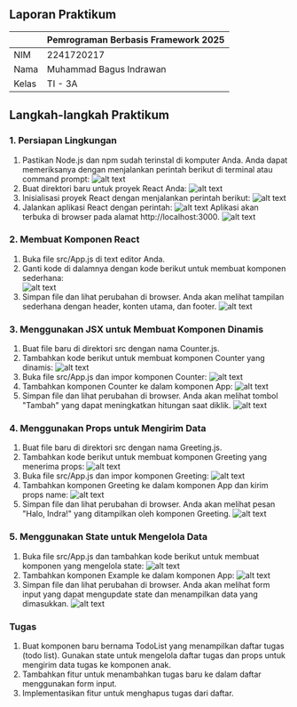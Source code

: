 ## Laporan Praktikum

|  | Pemrograman Berbasis Framework 2025 |
|--|--|
| NIM |  2241720217|
| Nama |  Muhammad Bagus Indrawan |
| Kelas | TI - 3A |

## Langkah-langkah Praktikum 
### 1. Persiapan Lingkungan 

1. Pastikan Node.js dan npm sudah terinstal di komputer Anda. Anda dapat memeriksanya dengan 
menjalankan perintah berikut di terminal atau command prompt: 
    ![alt text](image-1.png)
2. Buat direktori baru untuk proyek React Anda:
    ![alt text](image-2.png) 
3. Inisialisasi proyek React dengan menjalankan perintah berikut:
    ![alt text](image-3.png) 
4. Jalankan aplikasi React dengan perintah: 
    ![alt text](image-4.png)
Aplikasi akan terbuka di browser pada alamat http://localhost:3000. 
![alt text](image.png)

### 2. Membuat Komponen React 

1. Buka file src/App.js di text editor Anda. 
2. Ganti kode di dalamnya dengan kode berikut untuk membuat komponen sederhana:  
![alt text](image-6.png)
3. Simpan file dan lihat perubahan di browser. Anda akan melihat tampilan sederhana dengan 
header, konten utama, dan footer. 
![alt text](image-5.png)

### 3. Menggunakan JSX untuk Membuat Komponen Dinamis 

1. Buat file baru di direktori src dengan nama Counter.js. 
2. Tambahkan kode berikut untuk membuat komponen Counter yang dinamis: 
![alt text](image-9.png)
3. Buka file src/App.js dan impor komponen Counter: 
![alt text](image-8.png)
4. Tambahkan komponen Counter ke dalam komponen App: 
![alt text](image-7.png)
5. Simpan file dan lihat perubahan di browser. Anda akan melihat tombol "Tambah" yang dapat 
meningkatkan hitungan saat diklik. 
![alt text](image-10.png)

### 4. Menggunakan Props untuk Mengirim Data 

1. Buat file baru di direktori src dengan nama Greeting.js. 
2. Tambahkan kode berikut untuk membuat komponen Greeting yang menerima props: 
![alt text](image-11.png)
3. Buka file src/App.js dan impor komponen Greeting: 
![alt text](image-13.png)
4. Tambahkan komponen Greeting ke dalam komponen App dan kirim props name: 
![alt text](image-12.png)
5. Simpan file dan lihat perubahan di browser. Anda akan melihat pesan "Halo, Indra!" yang 
ditampilkan oleh komponen Greeting. 
![alt text](image-14.png)

### 5. Menggunakan State untuk Mengelola Data 

1. Buka file src/App.js dan tambahkan kode berikut untuk membuat komponen yang mengelola 
state: 
![alt text](image-15.png)
2. Tambahkan komponen Example ke dalam komponen App: 
![alt text](image-16.png)
3. Simpan file dan lihat perubahan di browser. Anda akan melihat form input yang dapat mengupdate state dan menampilkan data yang dimasukkan. 
![alt text](image-17.png)

### Tugas 

1. Buat komponen baru bernama TodoList yang menampilkan daftar tugas (todo list). Gunakan 
state untuk mengelola daftar tugas dan props untuk mengirim data tugas ke komponen anak. 
2. Tambahkan fitur untuk menambahkan tugas baru ke dalam daftar menggunakan form input. 
3. Implementasikan fitur untuk menghapus tugas dari daftar. 